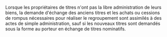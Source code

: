   
 Lorsque les propriétaires de titres n'ont pas la libre administration de leurs biens, la demande d'échange des anciens titres et les achats ou cessions de rompus nécessaires pour réaliser le regroupement sont assimilés à des actes de simple administration, sauf si les nouveaux titres sont demandés sous la forme au porteur en échange de titres nominatifs.  

  
